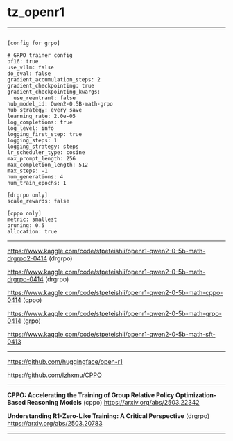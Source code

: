 # tz_openr1

---

```

[config for grpo]

# GRPO trainer config
bf16: true
use_vllm: false
do_eval: false
gradient_accumulation_steps: 2
gradient_checkpointing: true
gradient_checkpointing_kwargs:
  use_reentrant: false
hub_model_id: Qwen2-0.5B-math-grpo
hub_strategy: every_save
learning_rate: 2.0e-05
log_completions: true
log_level: info
logging_first_step: true
logging_steps: 1
logging_strategy: steps
lr_scheduler_type: cosine
max_prompt_length: 256
max_completion_length: 512
max_steps: -1
num_generations: 4
num_train_epochs: 1

[drgrpo only]
scale_rewards: false

[cppo only]
metric: smallest
pruning: 0.5 
allocation: true

```

---

https://www.kaggle.com/code/stpeteishii/openr1-qwen2-0-5b-math-drgrpo2-0414 (drgrpo)

https://www.kaggle.com/code/stpeteishii/openr1-qwen2-0-5b-math-drgrpo-0414 (drgrpo)

https://www.kaggle.com/code/stpeteishii/openr1-qwen2-0-5b-math-cppo-0414 (cppo)

https://www.kaggle.com/code/stpeteishii/openr1-qwen2-0-5b-math-grpo-0414 (grpo)

https://www.kaggle.com/code/stpeteishii/openr1-qwen2-0-5b-math-sft-0413

---

https://github.com/huggingface/open-r1

https://github.com/lzhxmu/CPPO

---

**CPPO: Accelerating the Training of Group Relative Policy Optimization-Based Reasoning Models** (cppo)
https://arxiv.org/abs/2503.22342

**Understanding R1-Zero-Like Training: A Critical Perspective** (drgrpo)
https://arxiv.org/abs/2503.20783

---
